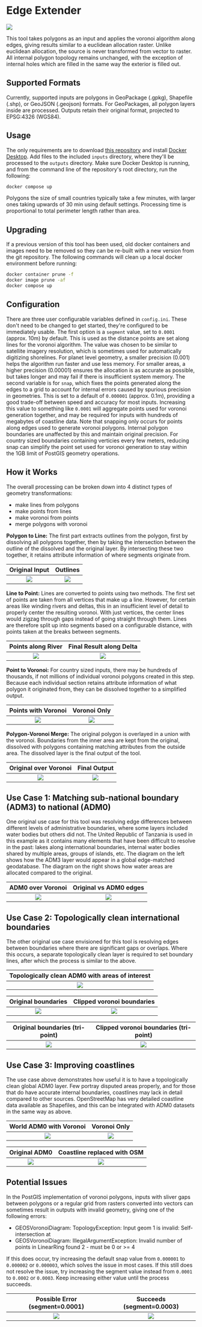 # Edge Extender

![](https://img.fieldmaps.io/edge-extender/wld_01.png)

This tool takes polygons as an input and applies the voronoi algorithm along edges, giving results similar to a euclidean allocation raster. Unlike euclidean allocation, the source is never transformed from vector to raster. All internal polygon topology remains unchanged, with the exception of internal holes which are filled in the same way the exterior is filled out.

## Supported Formats

Currently, supported inputs are polygons in GeoPackage (.gpkg), Shapefile (.shp), or GeoJSON (.geojson) formats. For GeoPackages, all polygon layers inside are processed. Outputs retain their original format, projected to EPSG:4326 (WGS84).

## Usage

The only requirements are to download [this repository](https://github.com/fieldmaps/polygon-voronoi/archive/refs/heads/main.zip) and install [Docker Desktop](https://www.docker.com/products/docker-desktop). Add files to the included `inputs` directory, where they'll be processed to the `outputs` directory. Make sure Docker Desktop is running, and from the command line of the repository's root directory, run the following:

```sh
docker compose up
```

Polygons the size of small countries typically take a few minutes, with larger ones taking upwards of 30 min using default settings. Processing time is proportional to total perimeter length rather than area.

## Upgrading

If a previous version of this tool has been used, old docker containers and images need to be removed so they can be re-built with a new version from the git repository. The following commands will clean up a local docker environment before running:

```sh
docker container prune -f
docker image prune -af
docker compose up
```

## Configuration

There are three user configurable variables defined in `config.ini`. These don't need to be changed to get started, they're configured to be immediately usable. The first option is a `segment` value, set to `0.0001` (approx. 10m) by default. This is used as the distance points are set along lines for the voronoi algorithm. The value was chosen to be similar to satellite imagery resolution, which is sometimes used for automatically digitizing shorelines. For planet level geometry, a smaller precision (0.001) helps the algorithm run faster and use less memory. For smaller areas, a higher precision (0.00001) ensures the allocation is as accurate as possible, but takes longer and may fail if there is insufficient system memory. The second variable is for `snap`, which fixes the points generated along the edges to a grid to account for internal errors caused by spurious precision in geometries. This is set to a default of `0.000001` (approx. 0.1m), providing a good trade-off between speed and accuracy for most inputs. Increasing this value to something like `0.0001` will aggregate points used for voronoi generation together, and may be required for inputs with hundreds of megabytes of coastline data. Note that snapping only occurs for points along edges used to generate voronoi polygons. Internal polygon boundaries are unaffected by this and maintain original precision. For country sized boundaries containing verticies every few meters, reducing snap can simplify the point set used for voronoi generation to stay within the 1GB limit of PostGIS geometry operations.

## How it Works

The overall processing can be broken down into 4 distinct types of geometry transformations:

- make lines from polygons
- make points from lines
- make voronoi from points
- merge polygons with voronoi

**Polygon to Line:** The first part extracts outlines from the polygon, first by dissolving all polygons together, then by taking the intersection between the outline of the dissolved and the original layer. By intersecting these two together, it retains attribute information of where segments originate from.

|                     Original Input                     |                        Outlines                        |
| :----------------------------------------------------: | :----------------------------------------------------: |
| ![](https://img.fieldmaps.io/edge-extender/tza_01.png) | ![](https://img.fieldmaps.io/edge-extender/tza_02.png) |

**Line to Point:** Lines are converted to points using two methods. The first set of points are taken from all vertices that make up a line. However, for certain areas like winding rivers and deltas, this in an insufficient level of detail to properly center the resulting voronoi. With just vertices, the center lines would zigzag through gaps instead of going straight through them. Lines are therefore split up into segments based on a configurable distance, with points taken at the breaks between segments.

|                   Points along River                   |                Final Result along Delta                |
| :----------------------------------------------------: | :----------------------------------------------------: |
| ![](https://img.fieldmaps.io/edge-extender/tza_03.png) | ![](https://img.fieldmaps.io/edge-extender/tza_04.png) |

**Point to Voronoi:** For country sized inputs, there may be hundreds of thousands, if not millions of individual voronoi polygons created in this step. Because each individual section retains attribute information of what polygon it originated from, they can be dissolved together to a simplified output.

|                  Points with Voronoi                   |                      Voronoi Only                      |
| :----------------------------------------------------: | :----------------------------------------------------: |
| ![](https://img.fieldmaps.io/edge-extender/tza_05.png) | ![](https://img.fieldmaps.io/edge-extender/tza_06.png) |

**Polygon-Voronoi Merge:** The original polygon is overlayed in a union with the voronoi. Boundaries from the inner area are kept from the original, dissolved with polygons containing matching attributes from the outside area. The dissolved layer is the final output of the tool.

|                 Original over Voronoi                  |                      Final Output                      |
| :----------------------------------------------------: | :----------------------------------------------------: |
| ![](https://img.fieldmaps.io/edge-extender/tza_07.png) | ![](https://img.fieldmaps.io/edge-extender/tza_08.png) |

## Use Case 1: Matching sub-national boundary (ADM3) to national (ADM0)

One original use case for this tool was resolving edge differences between different levels of administrative boundaries, where some layers included water bodies but others did not. The United Republic of Tanzania is used in this example as it contains many elements that have been difficult to resolve in the past: lakes along international boundaries, internal water bodies shared by multiple areas, groups of islands, etc. The diagram on the left shows how the ADM3 layer would appear in a global edge-matched geodatabase. The diagram on the right shows how water areas are allocated compared to the original.

|                   ADM0 over Voronoi                    |                 Original vs ADM0 edges                 |
| :----------------------------------------------------: | :----------------------------------------------------: |
| ![](https://img.fieldmaps.io/edge-extender/tza_09.png) | ![](https://img.fieldmaps.io/edge-extender/tza_10.png) |

## Use Case 2: Topologically clean international boundaries

The other original use case envisioned for this tool is resolving edges between boundaries where there are significant gaps or overlaps. Where this occurs, a separate topologically clean layer is required to set boundary lines, after which the process is similar to the above.

|    Topologically clean ADM0 with areas of interest     |
| :----------------------------------------------------: |
| ![](https://img.fieldmaps.io/edge-extender/tri_00.png) |

|                  Original boundaries                   |               Clipped voronoi boundaries               |
| :----------------------------------------------------: | :----------------------------------------------------: |
| ![](https://img.fieldmaps.io/edge-extender/tri_01.png) | ![](https://img.fieldmaps.io/edge-extender/tri_02.png) |

|            Original boundaries (tri-point)             |         Clipped voronoi boundaries (tri-point)         |
| :----------------------------------------------------: | :----------------------------------------------------: |
| ![](https://img.fieldmaps.io/edge-extender/tri_03.png) | ![](https://img.fieldmaps.io/edge-extender/tri_04.png) |

## Use Case 3: Improving coastlines

The use case above demonstrates how useful it is to have a topologically clean global ADM0 layer. Few portray disputed areas properly, and for those that do have accurate internal boundaries, coastlines may lack in detail compared to other sources. OpenStreetMap has very detailed coastline data available as Shapefiles, and this can be integrated with ADM0 datasets in the same way as above.

|                World ADM0 with Voronoi                 |                      Voronoi Only                      |
| :----------------------------------------------------: | :----------------------------------------------------: |
| ![](https://img.fieldmaps.io/edge-extender/wld_01.png) | ![](https://img.fieldmaps.io/edge-extender/wld_02.png) |

|                     Original ADM0                      |              Coastline replaced with OSM               |
| :----------------------------------------------------: | :----------------------------------------------------: |
| ![](https://img.fieldmaps.io/edge-extender/wld_03.png) | ![](https://img.fieldmaps.io/edge-extender/wld_04.png) |

## Potential Issues

In the PostGIS implementation of voronoi polygons, inputs with sliver gaps between polygons or a regular grid from rasters converted into vectors can sometimes result in outputs with invalid geometry, giving one of the following errors:

- GEOSVoronoiDiagram: TopologyException: Input geom 1 is invalid: Self-intersection at
- GEOSVoronoiDiagram: IllegalArgumentException: Invalid number of points in LinearRing found 2 - must be 0 or >= 4

If this does occur, try increasing the default snap value from `0.000001` to `0.000002` or `0.000003`, which solves the issue in most cases. If this still does not resolve the issue, try increasing the segment value instead from `0.0001` to `0.0002` or `0.0003`. Keep increasing either value until the process succeeds.

|            Possible Error (segment=0.0001)             |               Succeeds (segment=0.0003)                |
| :----------------------------------------------------: | :----------------------------------------------------: |
| ![](https://img.fieldmaps.io/edge-extender/err_01.png) | ![](https://img.fieldmaps.io/edge-extender/err_02.png) |
